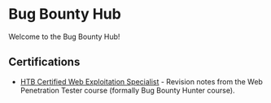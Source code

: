 # Bug Bounty Hub

Welcome to the Bug Bounty Hub!

## Certifications
- [HTB Certified Web Exploitation Specialist](./bug-bounty-guide/index.md) - Revision notes from the Web Penetration Tester course (formally Bug Bounty Hunter course).